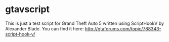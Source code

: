# gtavscript
This is just a test script for Grand Theft Auto 5 written using ScriptHookV by Alexander Blade.
You can find it here: http://gtaforums.com/topic/788343-script-hook-v/
